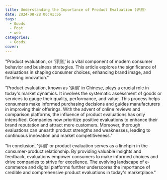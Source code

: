 ```yaml
---
title: Understanding the Importance of Product Evaluation (评测)
date: 2024-08-28 06:41:56
tags:
  - Goods
  - Post
  - web
categories:
  - Goods
cover: 
---
```


"Product evaluation, or '评测,' is a vital component of modern consumer behavior and business strategies. This article explores the significance of evaluations in shaping consumer choices, enhancing brand image, and fostering innovation."

"Product evaluation, known as '评测' in Chinese, plays a crucial role in today's market dynamics. It involves the systematic assessment of goods or services to gauge their quality, performance, and value. This process helps consumers make informed purchasing decisions and guides manufacturers in improving their offerings. With the advent of online reviews and comparison platforms, the influence of product evaluations has only intensified. Companies now prioritize positive evaluations to enhance their brand reputation and attract more customers. Moreover, thorough evaluations can unearth product strengths and weaknesses, leading to continuous innovation and market competitiveness."

"In conclusion, '评测' or product evaluation serves as a linchpin in the consumer-product relationship. By providing valuable insights and feedback, evaluations empower consumers to make informed choices and drive companies to strive for excellence. The evolving landscape of e-commerce and digital platforms further underscores the importance of credible and comprehensive product evaluations in today's marketplace."
